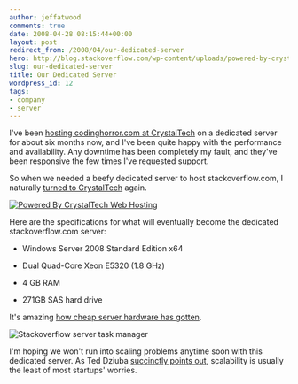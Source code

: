 ```yaml
---
author: jeffatwood
comments: true
date: 2008-04-28 08:15:44+00:00
layout: post
redirect_from: /2008/04/our-dedicated-server
hero: http://blog.stackoverflow.com/wp-content/uploads/powered-by-crystaltech.png
slug: our-dedicated-server
title: Our Dedicated Server
wordpress_id: 12
tags:
- company
- server
---
```



I've been [hosting codinghorror.com at CrystalTech](http://www.codinghorror.com/blog/archives/000984.html) on a dedicated server for about six months now, and I've been quite happy with the performance and availability. Any downtime has been completely my fault, and they've been responsive the few times I've requested support.



So when we needed a beefy dedicated server to host stackoverflow.com, I naturally [turned to CrystalTech](http://crystaltech.com/dedicated-windows.aspx?uid=101) again.



[![Powered By CrystalTech Web Hosting](http://blog.stackoverflow.com/wp-content/uploads/powered-by-crystaltech.png)](http://crystaltech.com/dedicated-windows.aspx?uid=101)



Here are the specifications for what will eventually become the dedicated stackoverflow.com server:







  * Windows Server 2008 Standard Edition x64

  * Dual Quad-Core Xeon E5320 (1.8 GHz)

  * 4 GB RAM

  * 271GB SAS hard drive




It's amazing [how cheap server hardware has gotten](http://www.codinghorror.com/blog/archives/000573.html).



![Stackoverflow server task manager](/blog/images/wordpress/stackoverflow-server-task-manager.png)



I'm hoping we won't run into scaling problems anytime soon with this dedicated server. As Ted Dziuba [succinctly points out](http://teddziuba.com/2008/04/im-going-to-scale-my-foot-up-y.html), scalability is usually the least of most startups' worries.

